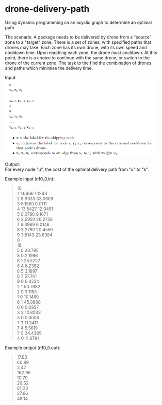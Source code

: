 # drone-delivery-path
Using dynamic programming on an acyclic graph to determine an optimal path.

The scenario:
A package needs to be delivered by drone from a "source" zone to a "target" zone. There is a set of zones, with specified paths that drones may take. Each zone has its own drone, with its own speed and cooldown time. Upon reaching each zone, the drone must cooldown. At this point, there is a choice to continue with the same drone, or switch to the drone of the current zone. The task to the find the combination of drones and paths which minimise the delivery time.

Input:  
![input](drone-delivery-path/input.PNG)

Output:  
For every node "u", the cost of the optimal delivery path from "u" to "s".  

Example input (n10_0.in):  
> 10  
1 1.6466 1.1243  
2 8.9333 33.0609  
3 8.1580 0.0111  
4 13.5427 12.9451  
5 0.0780 9.1671  
6 2.5950 26.2759  
7 6.3969 6.0146  
8 3.2799 20.4559  
9 3.8143 23.6384  
0  
18  
5 0 20.795  
8 0 2.1966  
8 1 25.5227  
8 4 6.2382  
8 5 3.1897  
8 7 57.741  
9 0 6.4224  
2 1 50.7682  
2 0 3.1153  
1 0 10.1469  
6 1 45.8888  
6 0 0.0957  
3 2 10.8033  
3 0 0.3008  
7 3 11.3411  
7 4 5.5619  
7 0 34.4385  
4 0 11.0791  

Example output (n10_0.out):  
> 17.83  
60.89  
2.47  
162.99  
10.79  
26.52  
81.03  
27.66  
48.14  
